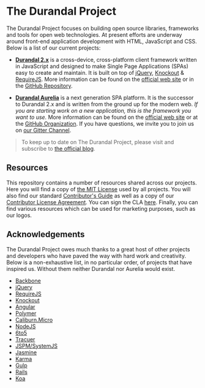 # The Durandal Project

The Durandal Project focuses on building open source libraries, frameworks and tools for open web technologies. At present efforts are underway around front-end application development with HTML, JavaScript and CSS. Below is a list of our current projects:

* **[Durandal 2.x](http://durandaljs.com/)** is a cross-device, cross-platform client framework written in JavaScript and designed to make Single Page Applications (SPAs) easy to create and maintain. It is built on top of [jQuery](http://jquery.com/), [Knockout](http://knockoutjs.com/) & [RequireJS](http://requirejs.org/). More information can be found on the [official web site](http://durandaljs.com/) or in the [GitHub Repository](https://github.com/BlueSpire/Durandal).

* **[Durandal Aurelia](http://www.aurelia.io/)** is a next generation SPA platform. It is the successor to Durandal 2.x and is written from the ground up for the modern web. *If you are starting work on a new application, this is the framework you want to use.* More information can be found on the [official web site](http://www.aurelia.io/) or at the [GitHub Organization](https://github.com/Aurelia). If you have questions, we invite you to join us on [our Gitter Channel](https://gitter.im/Aurelia/Discuss).

> To keep up to date on The Durandal Project, please visit and subscribe to [the official blog](http://blog.durandal.io/).

## Resources

This repository contains a number of resources shared across our projects. Here you will find a copy of [the MIT License](/LICENSE) used by all projects. You will also find our standard [Contributor's Guide](/CONTRIBUTING.md) as well as a copy of our [Contributor License Agreement](/CLA.md). You can sign the CLA [here](http://goo.gl/forms/dI8QDDSyKR). Finally, you can find various resources which can be used for marketing purposes, such as our logos.

## Acknowledgements

The Durandal Project owes much thanks to a great host of other projects and developers who have paved the way with hard work and creativity. Below is a non-exhaustive list, in no particular order, of projects that have inspired us. Without them neither Durandal nor Aurelia would exist.

* [Backbone](http://backbonejs.org/)
* [jQuery](http://jquery.com/)
* [RequireJS](http://requirejs.org/)
* [Knockout](http://knockoutjs.com/)
* [Angular](https://angularjs.org/)
* [Polymer](https://www.polymer-project.org/)
* [Caliburn.Micro](http://caliburnmicro.com/)
* [NodeJS](http://nodejs.org/)
* [6to5](https://6to5.github.io/)
* [Tracuer](https://github.com/google/traceur-compiler)
* [JSPM/SystemJS](http://jspm.io/)
* [Jasmine](http://jasmine.github.io/)
* [Karma](http://karma-runner.github.io/)
* [Gulp](http://gulpjs.com/)
* [Rails](http://rubyonrails.org/)
* [Koa](http://koajs.com/)